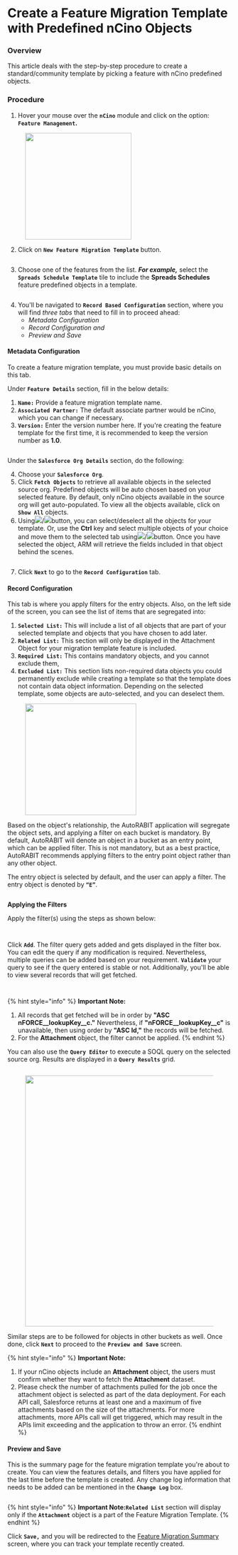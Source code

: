 # Create a Feature Migration Template with Predefined nCino Objects

### Overview <a href="#overview" id="overview"></a>

This article deals with the step-by-step procedure to create a standard/community template by picking a feature with nCino predefined objects.

### Procedure <a href="#procedure" id="procedure"></a>

1. Hover your mouse over the **`nCino`** module and click on the option: **`Feature Management`.**

<figure><img src="../../../../../.gitbook/assets/image (1314).png" alt="" width="239"><figcaption></figcaption></figure>

2. Click on **`New Feature Migration Template`** button.

<figure><img src="../../../../../.gitbook/assets/image (1315).png" alt=""><figcaption></figcaption></figure>

3. Choose one of the features from the list. _**For example,**_ select the **`Spreads Schedule Template`** tile to include the **Spreads Schedules** feature predefined objects in a template.

<figure><img src="../../../../../.gitbook/assets/image (1316).png" alt=""><figcaption></figcaption></figure>

4. You'll be navigated to **`Record Based Configuration`** section, where you will find _three tabs_ that need to fill in to proceed ahead:
   * _Metadata Configuration_
   * _Record Configuration and_
   * _Preview and Save_

#### Metadata Configuration <a href="#metadata-configuration" id="metadata-configuration"></a>

To create a feature migration template, you must provide basic details on this tab.

Under **`Feature Details`** section, fill in the below details:

1. **`Name:`** Provide a feature migration template name.
2. **`Associated Partner:`** The default associate partner would be nCino, which you can change if necessary.
3. **`Version:`** Enter the version number here. If you're creating the feature template for the first time, it is recommended to keep the version number as **1.0**.

<figure><img src="../../../../../.gitbook/assets/image (1317).png" alt=""><figcaption></figcaption></figure>

Under the **`Salesforce Org Details`** section, do the following:

4. Choose your **`Salesforce Org`**.
5. Click **`Fetch Objects`** to retrieve all available objects in the selected source org. Predefined objects will be auto chosen based on your selected feature. By default, only nCino objects available in the source org will get auto-populated. To view all the objects available, click on **`Show All`** objects.
6. Using![](<../../../../../.gitbook/assets/image (1298).png>)/![](<../../../../../.gitbook/assets/image (1299).png>)button, you can select/deselect all the objects for your template. Or, use the **Ctrl** key and select multiple objects of your choice and move them to the selected tab using![](<../../../../../.gitbook/assets/image (1300).png>)/![](<../../../../../.gitbook/assets/image (1301).png>)button. Once you have selected the object, ARM will retrieve the fields included in that object behind the scenes.

<figure><img src="../../../../../.gitbook/assets/image (1318).png" alt=""><figcaption></figcaption></figure>

7. Click **`Next`** to go to the **`Record Configuration`** tab.

#### &#x20;Record Configuration <a href="#record-configuration" id="record-configuration"></a>

This tab is where you apply filters for the entry objects. Also, on the left side of the screen, you can see the list of items that are segregated into:&#x20;

1. **`Selected List:`** This will include a list of all objects that are part of your selected template and objects that you have chosen to add later.
2. **`Related List:`** This section will only be displayed in the Attachment Object for your migration template feature is included.
3. **`Required List:`** This contains mandatory objects, and you cannot exclude them,
4. **`Excluded List:`** This section lists non-required data objects you could permanently exclude while creating a template so that the template does not contain data object information. Depending on the selected template, some objects are auto-selected, and you can deselect them.

<figure><img src="../../../../../.gitbook/assets/image (1319).png" alt="" width="250"><figcaption></figcaption></figure>

Based on the object's relationship, the AutoRABIT application will segregate the object sets, and applying a filter on each bucket is mandatory. By default, AutoRABIT will denote an object in a bucket as an entry point, which can be applied filter. This is not mandatory, but as a best practice, AutoRABIT recommends applying filters to the entry point object rather than any other object.

The entry object is selected by default, and the user can apply a filter. The entry object is denoted by **`“E”`**.

<figure><img src="../../../../../.gitbook/assets/image (1320).png" alt=""><figcaption></figcaption></figure>

**Applying the Filters**

Apply the filter(s) using the steps as shown below:

<figure><img src="../../../../../.gitbook/assets/image (1321).png" alt=""><figcaption></figcaption></figure>

<figure><img src="../../../../../.gitbook/assets/image (1322).png" alt=""><figcaption></figcaption></figure>

Click **`Add`**. The filter query gets added and gets displayed in the filter box. You can edit the query if any modification is required. Nevertheless, multiple queries can be added based on your requirement. **`Validate`** your query to see if the query entered is stable or not. Additionally, you'll be able to view several records that will get fetched.

<figure><img src="../../../../../.gitbook/assets/image (1323).png" alt=""><figcaption></figcaption></figure>

<figure><img src="../../../../../.gitbook/assets/image (1324).png" alt=""><figcaption></figcaption></figure>

{% hint style="info" %}
**Important Note:**

1. All records that get fetched will be in order by **"ASC nFORCE\_\_lookupKey\_\_c."** Nevertheless, if **"nFORCE\_\_lookupKey\_\_c"** is unavailable, then using order by **"ASC Id,"** the records will be fetched.
2. For the **Attachment** object, the filter cannot be applied.
{% endhint %}

You can also use the **`Query Editor`** to execute a SOQL query on the selected source org. Results are displayed in a **`Query Results`** grid.

<figure><img src="../../../../../.gitbook/assets/image (1325).png" alt=""><figcaption></figcaption></figure>

<figure><img src="../../../../../.gitbook/assets/image (1326).png" alt="" width="563"><figcaption></figcaption></figure>

Similar steps are to be followed for objects in other buckets as well. Once done, click **`Next`** to proceed to the **`Preview and Save`** screen.

{% hint style="info" %}
**Important Note:**

1. If your nCino objects include an **Attachment** object, the users must confirm whether they want to fetch the **Attachment** dataset.
2. Please check the number of attachments pulled for the job once the attachment object is selected as part of the data deployment. For each API call, Salesforce returns at least one and a maximum of five attachments based on the size of the attachments. For more attachments, more APIs call will get triggered, which may result in the APIs limit exceeding and the application to throw an error.&#x20;
{% endhint %}

#### Preview and Save <a href="#preview-and-save" id="preview-and-save"></a>

This is the summary page for the feature migration template you're about to create. You can view the features details, and filters you have applied for the last time before the template is created. Any change log information that needs to be added can be mentioned in the **`Change Log`** box.

<figure><img src="../../../../../.gitbook/assets/image (1327).png" alt=""><figcaption></figcaption></figure>

{% hint style="info" %}
**Important Note:`Related List`** section will display only if the **`Attachment`** object is a part of the Feature Migration Template.&#x20;
{% endhint %}

Click **`Save,`** and you will be redirected to the [Feature Migration Summary](feature-migration-summary-page.md) screen, where you can track your template recently created.
